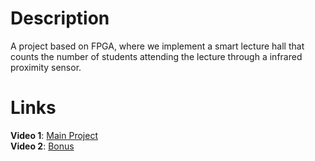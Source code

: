 # Description
A project based on FPGA, where we implement a smart lecture hall that counts the number of students
attending the lecture through a infrared proximity sensor.
# Links
**Video 1**: [Main Project](https://drive.google.com/file/d/1mDyowXuIJRKJ2EgxbUrDSTAnsAsAkSZF/view?usp=sharing) \
**Video 2**: [Bonus](https://drive.google.com/file/d/1WvZje9VISpd72vzWmT54mNFrmrOyVGV_/view?usp=sharing)

